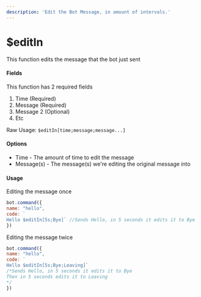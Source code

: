 ```yaml
---
description: 'Edit the Bot Message, in amount of intervals.'
---
```


# $editIn

This function edits the message that the bot just sent

#### Fields

This function has 2 required fields

1. Time \(Required\)
2. Message \(Required\)
3. Message 2 \(Optional\)
4. Etc

Raw Usage: `$editIn[time;message;message...]`

#### Options

* Time - The amount of time to edit the message
* Message\(s\) - The message\(s\) we're editing the original message into

#### Usage

Editing the message once

```javascript
bot.command({
name: "hello", 
code: `
Hello $editIn[5s;Bye]` //Sends Hello, in 5 seconds it edits it to Bye
})
```

Editing the message twice

```javascript
bot.command({
name: "hello", 
code: `
Hello $editIn[5s;Bye;Leaving]` 
/*Sends Hello, in 5 seconds it edits it to Bye
Then in 5 seconds edits it to Leaving
*/
})
```

